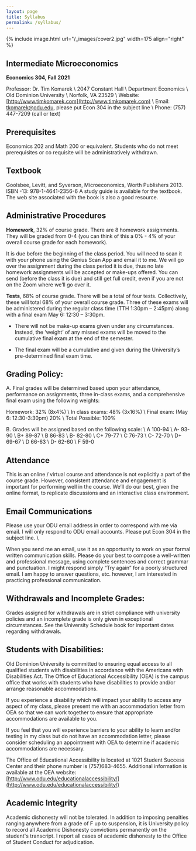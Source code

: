 ```yaml
---
layout: page
title: Syllabus
permalink: /syllabus/
---
```


{% include image.html url="/_images/cover2.jpg" width=175 align="right" %}

## Intermediate Microeconomics
**Economics 304, Fall 2021**

Professor:	Dr. Tim Komarek \\
		2047 Constant Hall \\
		Department Economics \\
		Old Dominion University \\
		Norfolk, VA 23529 \\
Website:	[http://www.timkomarek.com](http://www.timkomarek.com) \\
Email:		tkomarek@odu.edu, please put Econ 304 in the subject line \\
Phone: 	(757) 447-7209 (call or text)

## Prerequisites
Economics 202 and Math 200 or equivalent. Students who do not meet prerequisites or co requisite will be administratively withdrawn.

## Textbook
Goolsbee, Levitt, and Syverson, Microeconomics, Worth Publishers 2013. ISBN -13: 978-1-4641-2356-6 A study guide is available for the textbook. The web site associated with the book is also a good resource.

## Administrative Procedures
**Homework**, 32% of course grade. There are 8 homework assignments. They will be graded from 0-4 (you can think of this a 0% - 4% of your overall course grade for each homework). 

It is due before the beginning of the class period. You will need to scan it with your phone using the Genius Scan App and email it to me. We will go over the assignment during the class period it is due, thus no late homework assignments will be accepted or make-ups offered.  You can send (before the class it is due) and still get full credit, even if you are not on the Zoom where we’ll go over it. 

**Tests**, 68% of course grade. There will be a total of four tests. Collectively, these will total 68% of your overall course grade. Three of these exams will be administered during the regular class time (TTH 1:30pm – 2:45pm) along with a final exam May 6: 12:30 – 3:30pm. 

* There will not be make-up exams given under any circumstances. Instead, the ‘weight’ of any missed exams will be moved to the cumulative final exam at the end of the semester.

* The final exam will be a cumulative and given during the University’s pre-determined final exam time.

## Grading Policy:
A. Final grades will be determined based upon your attendance, performance on assignments, three in-class exams, and a comprehensive final exam using the following weights:
	
Homework: 32% (8x4%) \\
In class exams: 48% (3x16%) \\
Final exam: (May 6: 12:30-3:30pm) 20% \\
Total Possible: 100% 

B. Grades will be assigned based on the following scale: \\
A  100-94 \\
A- 93-90 \\
B+ 89-87 \\
B  86-83 \\
B- 82-80 \\
C+ 79-77 \\
C  76-73 \\
C- 72-70 \\
D+ 69-67 \\
D  66-63 \\
D- 62-60 \\
F  59-0

## Attendance
This is an online / virtual course and attendance is not explicitly a part of the course grade. However, consistent attendance and engagement is important for performing well in the course. We’ll do our best, given the online format, to replicate discussions and an interactive class environment. 

## Email Communications
Please use your ODU email address in order to correspond with me via email. I will only respond to ODU email accounts. Please put Econ 304 in the subject line. \\

When you send me an email, use it as an opportunity to work on your formal written communication skills. Please do your best to compose a well-written and professional message, using complete sentences and correct grammar and punctuation. I might respond simply “Try again” for a poorly structured email. I am happy to answer questions, etc. however, I am interested in practicing professional communication.

## Withdrawals and Incomplete Grades:
Grades assigned for withdrawals are in strict compliance with university policies and an incomplete grade is only given in exceptional circumstances. See the University Schedule book for important dates regarding withdrawals. 

## Students with Disabilities:
Old Dominion University is committed to ensuring equal access to all qualified students with disabilities in accordance with the Americans with Disabilities Act. The Office of Educational Accessibility (OEA) is the campus office that works with students who have disabilities to provide and/or arrange reasonable accommodations.

If you experience a disability which will impact your ability to access any aspect of my class, please present me with an accommodation letter from OEA so that we can work together to ensure that appropriate accommodations are available to you.
	
If you feel that you will experience barriers to your ability to learn and/or testing in my class but do not have an accommodation letter, please consider scheduling an appointment with OEA to determine if academic accommodations are necessary.

The Office of Educational Accessibility is located at 1021 Student Success Center and their phone number is (757)683-4655. Additional information is available at the OEA website: [http://www.odu.edu/educationalaccessibility/](http://www.odu.edu/educationalaccessibility/)

## Academic Integrity
Academic dishonesty will not be tolerated.  In addition to imposing penalties ranging anywhere from a grade of F up to suspension, it is University policy to record all Academic Dishonesty convictions permanently on the student's transcript. I report all cases of academic dishonesty to the Office of Student Conduct for adjudication. 

